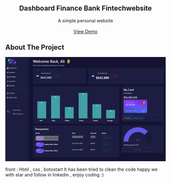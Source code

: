   <h2 align="center">Dashboard Finance Bank Fintechwebsite </h2>
  <p align="center">
    A simple personal website
    <br/>
    <br/>
    <a href="">View Demo</a>
  </p>
</p>

## About The Project
<img src="image\screencapture.png" alt="about">


front : Html , css  , botostart
It has been tried to clean the code
happy we with star and follow in linkedin , enjoy coding :)